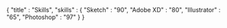 {
	"title" : "Skills",
	"skills" : {
		"Sketch" : "90",
		"Adobe XD" : "80",
		"Illustrator" : "65",
		"Photoshop" : "97"
	}
}
